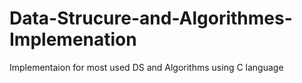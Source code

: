 # Data-Strucure-and-Algorithmes-Implemenation
Implementaion for most used DS and Algorithms using C language 
